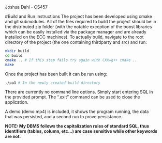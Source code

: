 Joshua Dahl - CS457

#Build and Run Instructions
The project has been developed using cmake and git submodules. All of the files required to build the project should be in the distributed zip folder (with the notable exception of the boost libraries which can be easily installed via the package manager and are already installed on the ECC machines).
To actually build, navigate to the root directory of the project (the one containing thirdparty and src) and run:

```bash
mkdir build
cd build
cmake .. # If this step fails try again with CXX=g++ cmake ..
make
```

Once the project has been built it can be run using:

```bash
./pa3 # In the newly created build directory
```
There are currently no command line options. Simply start entering SQL in the provided
prompt.
The “.exit” command can be used to close the application.

A demo (demo.mp4) is included, it shows the program running, the data that was persisted, and a second run to prove persistance.

**NOTE: My DBMS follows the capitalization rules of standard SQL, thus identifiers (tables, column, etc…) are case sensitive while other keywords are not.**